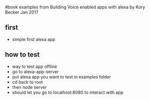 #book examples from Building Voice enabled apps with alexa by Kory Becker Jan 2017

## first
* simple first alexa app

## how to test
* way to test app offline 
* go to alexa-app-server
* put alexa app you want to test in examples folder
* cd back to root 
* then node server
* should let you go to localhost:8080 to interact with app
